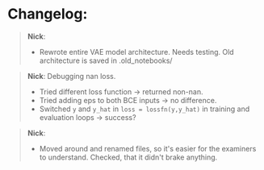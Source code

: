 # Changelog:
> **Nick**:
> - Rewrote entire VAE model architecture. Needs testing. Old architecture is saved in .old_notebooks/

> **Nick**: Debugging nan loss.
> - Tried different loss function -> returned non-nan.
> - Tried adding eps to both BCE inputs -> no difference.
> - Switched `y` and `y_hat` in  `loss = lossfn(y,y_hat)` in training and evaluation loops -> success?

> **Nick**:
> - Moved around and renamed files, so it's easier for the examiners to understand. Checked, that it didn't brake anything.
